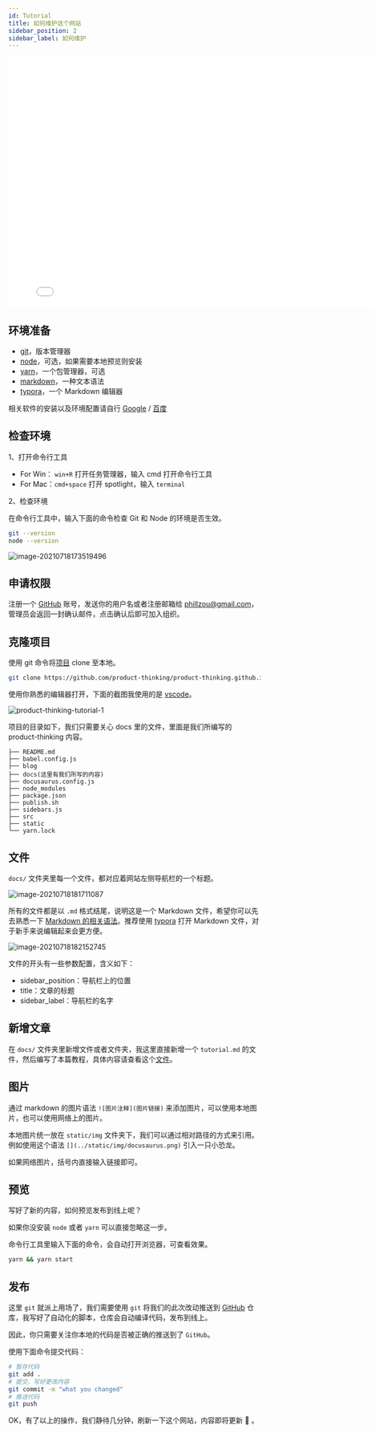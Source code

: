 ```yaml
---
id: Tutorial
title: 如何维护这个网站
sidebar_position: 2
sidebar_label: 如何维护
---
```


<iframe width="800" height="500" src="//player.bilibili.com/player.html?aid=846825098&bvid=BV1o54y1E7b2&cid=372301130&page=1" scrolling="no" border="0" frameborder="no" framespacing="0" allowfullscreen="true"> </iframe>

## 环境准备

- [git](https://git-scm.com/downloads)，版本管理器
- [node](https://nodejs.org/en/download/)，可选，如果需要本地预览则安装
- [yarn](https://yarn.bootcss.com/docs/install/#windows-stable)，一个包管理器，可选
- [markdown](https://www.markdownguide.org/cheat-sheet/)，一种文本语法
- [typora](https://typora.io/)，一个 Markdown 编辑器

相关软件的安装以及环境配置请自行 [Google](https://google.com) / [百度](https://baidu.com)

## 检查环境

1、打开命令行工具

- For Win： `win+R` 打开任务管理器，输入 cmd 打开命令行工具
- For Mac：`cmd+space` 打开 spotlight，输入 `terminal`

2、检查环境

在命令行工具中，输入下面的命令检查 Git 和 Node 的环境是否生效。

```bash
git --version
node --version
```

![image-20210718173519496](https://mayandev.oss-cn-hangzhou.aliyuncs.com/uPic/image-20210718173519496.png)

## 申请权限

注册一个 [GitHub](https://github.com) 账号，发送你的用户名或者注册邮箱给 <a href="mailto:phillzou@gmail.com">phillzou@gmail.com</a>，管理员会返回一封确认邮件，点击确认后即可加入组织。

## 克隆项目

使用 git 命令将[项目](https://github.com/product-thinking/product-thinking.github.io) clone 至本地。

```bash
git clone https://github.com/product-thinking/product-thinking.github.io
```

使用你熟悉的编辑器打开，下面的截图我使用的是 [vscode](https://code.visualstudio.com/download)。

![product-thinking-tutorial-1](https://mayandev.oss-cn-hangzhou.aliyuncs.com/uPic/product-thinking-tutorial-1.png)

项目的目录如下，我们只需要关心 docs 里的文件，里面是我们所编写的 product-thinking 内容。

```
├── README.md
├── babel.config.js
├── blog
├── docs(这里有我们所写的内容)
├── docusaurus.config.js
├── node_modules
├── package.json
├── publish.sh
├── sidebars.js
├── src
├── static
└── yarn.lock
```

## 文件

`docs/` 文件夹里每一个文件，都对应着网站左侧导航栏的一个标题。

![image-20210718181711087](https://mayandev.oss-cn-hangzhou.aliyuncs.com/uPic/image-20210718181711087.png)

所有的文件都是以 `.md` 格式结尾，说明这是一个 Markdown 文件，希望你可以先去熟悉一下 [Markdown 的相关语法](https://www.markdownguide.org/cheat-sheet/)。推荐使用 [typora](https://typora.io/) 打开 Markdown 文件，对于新手来说编辑起来会更方便。

![image-20210718182152745](https://mayandev.oss-cn-hangzhou.aliyuncs.com/uPic/image-20210718182152745.png)

文件的开头有一些参数配置，含义如下：

- sidebar_position：导航栏上的位置
- title：文章的标题
- sidebar_label：导航栏的名字

## 新增文章

在 `docs/` 文件夹里新增文件或者文件夹，我这里直接新增一个 `tutorial.md` 的文件，然后编写了本篇教程，具体内容请查看这个[文件](https://github.com/product-thinking/product-thinking.github.io/edit/main/docs/Tutorial.md)。

## 图片

通过 markdown 的图片语法 `![图片注释](图片链接)` 来添加图片，可以使用本地图片，也可以使用网络上的图片。

本地图片统一放在 `static/img` 文件夹下，我们可以通过相对路径的方式来引用。例如使用这个语法 `[](../static/img/docusaurus.png)` 引入一只小恐龙。

[](../static/img/docusaurus.png)

如果网络图片，括号内直接输入链接即可。

## 预览

写好了新的内容，如何预览发布到线上呢？

如果你没安装 `node` 或者 `yarn` 可以直接忽略这一步。

命令行工具里输入下面的命令，会自动打开浏览器，可查看效果。

```bash
yarn && yarn start
```

## 发布

这里 `git` 就派上用场了，我们需要使用 `git` 将我们的此次改动推送到 [GitHub](https://github.com/product-thinking/product-thinking.github.io) 仓库，我写好了自动化的脚本，仓库会自动编译代码，发布到线上。

因此，你只需要关注你本地的代码是否被正确的推送到了 `GitHub`。

使用下面命令提交代码：

```bash
# 暂存代码
git add .
# 提交，写好更改内容
git commit -m "what you changed"
# 推送代码
git push
```

OK，有了以上的操作，我们静待几分钟，刷新一下这个网站，内容即将更新 🎉 。
